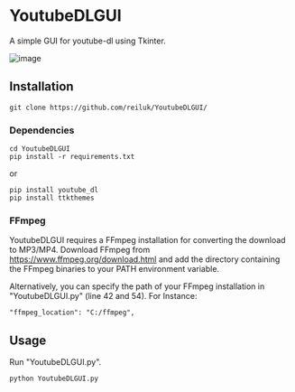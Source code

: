 # YoutubeDLGUI
A simple GUI for youtube-dl using Tkinter.

![image](https://user-images.githubusercontent.com/92184648/148385686-13af2ca3-d184-4aab-98be-c26693f89746.png)

## Installation
    git clone https://github.com/reiluk/YoutubeDLGUI/
### Dependencies
    cd YoutubeDLGUI
    pip install -r requirements.txt
or
    
    pip install youtube_dl
    pip install ttkthemes
### FFmpeg
YoutubeDLGUI requires a FFmpeg installation for converting the download to MP3/MP4.
Download FFmpeg from https://www.ffmpeg.org/download.html and add the directory containing the FFmpeg binaries to your PATH environment variable.

Alternatively, you can specify the path of your FFmpeg installation in "YoutubeDLGUI.py" (line 42 and 54).
For Instance:

    "ffmpeg_location": "C:/ffmpeg",
    
## Usage
Run "YoutubeDLGUI.py".
    
    python YoutubeDLGUI.py
